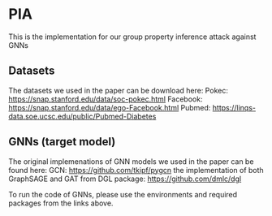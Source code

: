 # PIA

This is the implementation for our group property inference attack against GNNs

## Datasets

The datasets we used in the paper can be download here:
Pokec: https://snap.stanford.edu/data/soc-pokec.html
Facebook: https://snap.stanford.edu/data/ego-Facebook.html
Pubmed: https://linqs-data.soe.ucsc.edu/public/Pubmed-Diabetes


## GNNs (target model)

The original implemenations of GNN models we used in the paper can be found here:
GCN: https://github.com/tkipf/pygcn
the implementation of both GraphSAGE and GAT from DGL package: https://github.com/dmlc/dgl

To run the code of GNNs, please use the environments and required packages from the links above.




